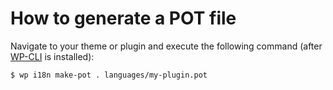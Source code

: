 
# How to generate a POT file

Navigate to your theme or plugin and execute the following command (after [WP-CLI](https://make.wordpress.org/cli/handbook/guides/installing/) is installed):

`$ wp i18n make-pot . languages/my-plugin.pot`
